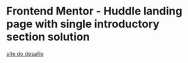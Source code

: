 # Frontend Mentor - Huddle landing page with single introductory section solution

<a href="https://ericksm23.github.io/pagina-de-destino-do-huddle/index.html">site do desafio</a>